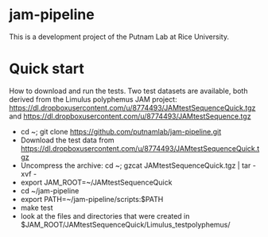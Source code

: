 jam-pipeline
============

This is a development project of the Putnam Lab at Rice University.


Quick start
=================

How to download and run the tests.  Two test datasets are available, both derived from the Limulus polyphemus JAM project:  
https://dl.dropboxusercontent.com/u/8774493/JAMtestSequenceQuick.tgz and https://dl.dropboxusercontent.com/u/8774493/JAMtestSequence.tgz
	
  - cd ~; git clone https://github.com/putnamlab/jam-pipeline.git
  - Download the test data from https://dl.dropboxusercontent.com/u/8774493/JAMtestSequenceQuick.tgz 
  - Uncompress the archive:  cd ~;  gzcat JAMtestSequenceQuick.tgz | tar -xvf -
  - export JAM_ROOT=~/JAMtestSequenceQuick
  - cd ~/jam-pipeline
  - export PATH=~/jam-pipeline/scripts:$PATH
  - make test
  - look at the files and directories that were created in $JAM_ROOT/JAMtestSequenceQuick/Limulus_testpolyphemus/




